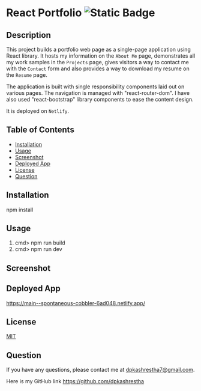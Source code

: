 # React Portfolio ![Static Badge](https://img.shields.io/badge/license-MIT-blue)

## Description

This project builds a portfolio web page as a single-page application using React library. It hosts my information on the `About Me` page, demonstrates all my work samples in the `Projects` page, gives visitors a way to contact me with the `Contact` form and also provides a way to download my resume on the `Resume` page.

The application is built with single responsibility components laid out on various pages. The navigation is managed with "react-router-dom". I have also used "react-bootstrap" library components to ease the content design.

It is deployed on `Netlify`.

## Table of Contents

- [Installation](#installation)
- [Usage](#usage)
- [Screenshot](#screenshot)
- [Deployed App](#deployed-app)
- [License](#license)
- [Question](#question)

## Installation

npm install

## Usage

1. cmd> npm run build
2. cmd> npm run dev

## Screenshot

## Deployed App

https://main--spontaneous-cobbler-6ad048.netlify.app/

## License

<a href=https://opensource.org/licenses/MIT>MIT</a>

## Question

If you have any questions, please contact me at dpkashrestha7@gmail.com.

Here is my GitHub link
https://github.com/dpkashrestha
